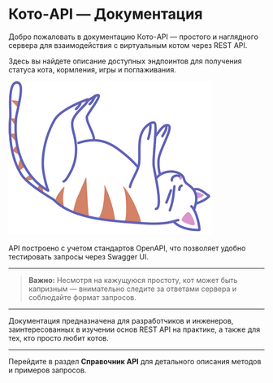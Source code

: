 # Кото-API — Документация

Добро пожаловать в документацию Кото-API — простого и наглядного сервера для взаимодействия с виртуальным котом через REST API.

Здесь вы найдете описание доступных эндпоинтов для получения статуса кота, кормления, игры и поглаживания.

![кот](images/cat.png)

API построено с учетом стандартов OpenAPI, что позволяет удобно тестировать запросы через Swagger UI.

---

> **Важно:** Несмотря на кажущуюся простоту, кот может быть капризным — внимательно следите за ответами сервера и соблюдайте формат запросов.

---

Документация предназначена для разработчиков и инженеров, заинтересованных в изучении основ REST API на практике, а также для тех, кто просто любит котов.

---

Перейдите в раздел **Справочник API** для детального описания методов и примеров запросов.
